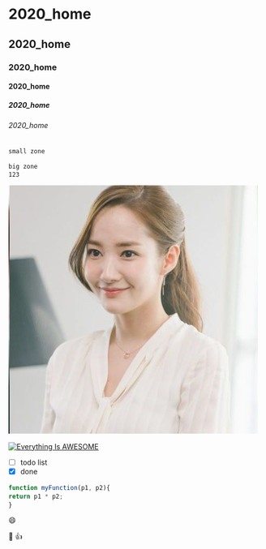 # 2020_home
## 2020_home
### 2020_home
#### 2020_home
##### 2020_home
###### 2020_home

`small zone`

 ```
 big zone
 123
 ```
 
 ![NKFUST](logo.jpg "第一科大")

[![Everything Is AWESOME](https://img.youtube.com/vi/StTqXEQ2l-Y/0.jpg)](https://www.youtube.com/watch?v=StTqXEQ2l-Y "Everything Is AWESOME")

- [ ] todo list
- [x] done

```javascript =
function myFunction(p1, p2){
return p1 * p2;
}
```

:smile:


:fu:
:thumbsup:
